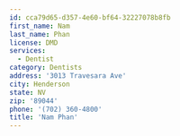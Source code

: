 ```yaml
---
id: cca79d65-d357-4e60-bf64-32227078b8fb
first_name: Nam
last_name: Phan
license: DMD
services:
  - Dentist
category: Dentists
address: '3013 Travesara Ave'
city: Henderson
state: NV
zip: '89044'
phone: '(702) 360-4800'
title: 'Nam Phan'
---
```

